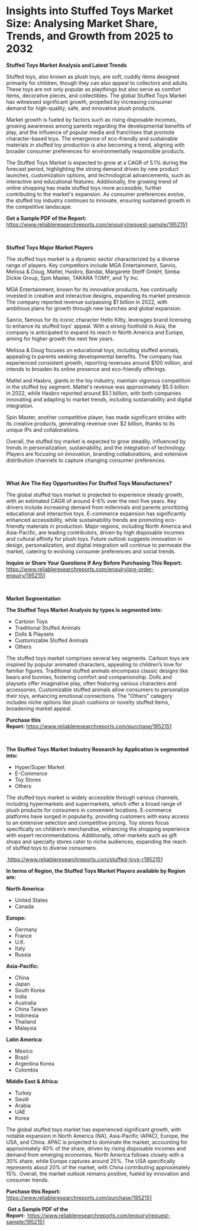 <p><h1>Insights into Stuffed Toys Market Size: Analysing Market Share, Trends, and Growth from 2025 to 2032</h1></p><p><strong>Stuffed Toys Market Analysis and Latest Trends</strong></p>
<p><p>Stuffed toys, also known as plush toys, are soft, cuddly items designed primarily for children, though they can also appeal to collectors and adults. These toys are not only popular as playthings but also serve as comfort items, decorative pieces, and collectibles. The global Stuffed Toys Market has witnessed significant growth, propelled by increasing consumer demand for high-quality, safe, and innovative plush products.</p><p>Market growth is fueled by factors such as rising disposable incomes, growing awareness among parents regarding the developmental benefits of play, and the influence of popular media and franchises that promote character-based toys. The emergence of eco-friendly and sustainable materials in stuffed toy production is also becoming a trend, aligning with broader consumer preferences for environmentally responsible products.</p><p>The Stuffed Toys Market is expected to grow at a CAGR of 5.1% during the forecast period, highlighting the strong demand driven by new product launches, customization options, and technological advancements, such as interactive and educational features. Additionally, the growing trend of online shopping has made stuffed toys more accessible, further contributing to the market's expansion. As consumer preferences evolve, the stuffed toy industry continues to innovate, ensuring sustained growth in the competitive landscape.</p></p>
<p><strong>Get a Sample PDF of the Report:&nbsp;</strong> <a href="https://www.reliableresearchreports.com/enquiry/request-sample/1952151?utm_campaign=2111&utm_medium=2&utm_source=Github&utm_content=ia&utm_term=15042025&utm_id=stuffed-toys">https://www.reliableresearchreports.com/enquiry/request-sample/1952151</a></p>
<p>&nbsp;</p>
<p><strong>Stuffed Toys Major Market Players</strong></p>
<p><p>The stuffed toys market is a dynamic sector characterized by a diverse range of players. Key competitors include MGA Entertainment, Sanrio, Melissa & Doug, Mattel, Hasbro, Bandai, Margarete Steiff GmbH, Simba Dickie Group, Spin Master, TAKARA TOMY, and Ty Inc. </p><p>MGA Entertainment, known for its innovative products, has continually invested in creative and interactive designs, expanding its market presence. The company reported revenue surpassing $1 billion in 2022, with ambitious plans for growth through new launches and global expansion.</p><p>Sanrio, famous for its iconic character Hello Kitty, leverages brand licensing to enhance its stuffed toys' appeal. With a strong foothold in Asia, the company is anticipated to expand its reach in North America and Europe, aiming for higher growth the next few years.</p><p>Melissa & Doug focuses on educational toys, including stuffed animals, appealing to parents seeking developmental benefits. The company has experienced consistent growth, reporting revenues around $100 million, and intends to broaden its online presence and eco-friendly offerings.</p><p>Mattel and Hasbro, giants in the toy industry, maintain vigorous competition in the stuffed toy segment. Mattel's revenue was approximately $5.5 billion in 2022, while Hasbro reported around $5.1 billion, with both companies innovating and adapting to market trends, including sustainability and digital integration.</p><p>Spin Master, another competitive player, has made significant strides with its creative products, generating revenue over $2 billion, thanks to its unique IPs and collaborations.</p><p>Overall, the stuffed toy market is expected to grow steadily, influenced by trends in personalization, sustainability, and the integration of technology. Players are focusing on innovation, branding collaborations, and extensive distribution channels to capture changing consumer preferences.</p></p>
<p>&nbsp;</p>
<p><strong>What Are The Key Opportunities For Stuffed Toys Manufacturers?</strong></p>
<p><p>The global stuffed toys market is projected to experience steady growth, with an estimated CAGR of around 4-6% over the next five years. Key drivers include increasing demand from millennials and parents prioritizing educational and interactive toys. E-commerce expansion has significantly enhanced accessibility, while sustainability trends are promoting eco-friendly materials in production. Major regions, including North America and Asia-Pacific, are leading contributors, driven by high disposable incomes and cultural affinity for plush toys. Future outlook suggests innovation in design, personalization, and digital integration will continue to permeate the market, catering to evolving consumer preferences and social trends.</p></p>
<p><strong>Inquire or Share Your Questions If Any Before Purchasing This Report:</strong> <a href="https://www.reliableresearchreports.com/enquiry/pre-order-enquiry/1952151?utm_campaign=2111&utm_medium=2&utm_source=Github&utm_content=ia&utm_term=15042025&utm_id=stuffed-toys">https://www.reliableresearchreports.com/enquiry/pre-order-enquiry/1952151</a></p>
<p>&nbsp;</p>
<p><strong>Market Segmentation</strong></p>
<p><strong>The Stuffed Toys Market Analysis by types is segmented into:</strong></p>
<p><ul><li>Cartoon Toys</li><li>Traditional Stuffed Animals</li><li>Dolls & Playsets</li><li>Customizable Stuffed Animals</li><li>Others</li></ul></p>
<p><p>The stuffed toys market comprises several key segments. Cartoon toys are inspired by popular animated characters, appealing to children’s love for familiar figures. Traditional stuffed animals encompass classic designs like bears and bunnies, fostering comfort and companionship. Dolls and playsets offer imaginative play, often featuring various characters and accessories. Customizable stuffed animals allow consumers to personalize their toys, enhancing emotional connections. The "Others" category includes niche options like plush cushions or novelty stuffed items, broadening market appeal.</p></p>
<p><strong>Purchase this Report:&nbsp;</strong><a href="https://www.reliableresearchreports.com/purchase/1952151?utm_campaign=2111&utm_medium=2&utm_source=Github&utm_content=ia&utm_term=15042025&utm_id=stuffed-toys">https://www.reliableresearchreports.com/purchase/1952151</a></p>
<p>&nbsp;</p>
<p><strong>The Stuffed Toys Market Industry Research by Application is segmented into:</strong></p>
<p><ul><li>Hyper/Super Market</li><li>E-Commerce</li><li>Toy Stores</li><li>Others</li></ul></p>
<p><p>The stuffed toys market is widely accessible through various channels, including hypermarkets and supermarkets, which offer a broad range of plush products for consumers in convenient locations. E-commerce platforms have surged in popularity, providing customers with easy access to an extensive selection and competitive pricing. Toy stores focus specifically on children’s merchandise, enhancing the shopping experience with expert recommendations. Additionally, other markets such as gift shops and specialty stores cater to niche audiences, expanding the reach of stuffed toys to diverse consumers.</p></p>
<p><a href="https://www.reliableresearchreports.com/stuffed-toys-r1952151?utm_campaign=2111&utm_medium=2&utm_source=Github&utm_content=ia&utm_term=15042025&utm_id=stuffed-toys">&nbsp;https://www.reliableresearchreports.com/stuffed-toys-r1952151</a></p>
<p><strong>In terms of Region, the Stuffed Toys Market Players available by Region are:</strong></p>
<p>
    <p> <strong> North America: </strong>
        <ul>
            <li>United States</li>
            <li>Canada</li>
        </ul>
        </p> 
    <p> <strong> Europe: </strong>
        <ul>
            <li>Germany</li>
            <li>France</li>
            <li>U.K.</li>
            <li>Italy</li>
            <li>Russia</li>
        </ul>
        </p> 
    <p> <strong> Asia-Pacific: </strong>
        <ul>
            <li>China</li>
            <li>Japan</li>
            <li>South Korea</li>
            <li>India</li>
            <li>Australia</li>
            <li>China Taiwan</li>
            <li>Indonesia</li>
            <li>Thailand</li>
            <li>Malaysia</li>
        </ul>
        </p> 
    <p> <strong> Latin America: </strong>
        <ul>
            <li>Mexico</li>
            <li>Brazil</li>
            <li>Argentina Korea</li>
            <li>Colombia</li>
        </ul>
        </p> 
    <p> <strong> Middle East & Africa: </strong>
        <ul>
            <li>Turkey</li>
            <li>Saudi</li>
            <li>Arabia</li>
            <li>UAE</li>
            <li>Korea</li>
        </ul>
    </p>
    </p>
<p><p>The global stuffed toys market has experienced significant growth, with notable expansion in North America (NA), Asia-Pacific (APAC), Europe, the USA, and China. APAC is projected to dominate the market, accounting for approximately 40% of the share, driven by rising disposable incomes and demand from emerging economies. North America follows closely with a 30% share, while Europe captures around 25%. The USA specifically represents about 20% of the market, with China contributing approximately 15%. Overall, the market outlook remains positive, fueled by innovation and consumer trends.</p></p>
<p><strong>Purchase this Report: </strong><a href="https://www.reliableresearchreports.com/purchase/1952151?utm_campaign=2111&utm_medium=2&utm_source=Github&utm_content=ia&utm_term=15042025&utm_id=stuffed-toys">https://www.reliableresearchreports.com/purchase/1952151</a></p>
<p>&nbsp;<strong>Get a Sample PDF of the Report:&nbsp;&nbsp;</strong><a href="https://www.reliableresearchreports.com/enquiry/request-sample/1952151?utm_campaign=2111&utm_medium=2&utm_source=Github&utm_content=ia&utm_term=15042025&utm_id=stuffed-toys">https://www.reliableresearchreports.com/enquiry/request-sample/1952151</a></p>
<p><strong></strong></p>
<p><p></p><p></p><p></p></p>
